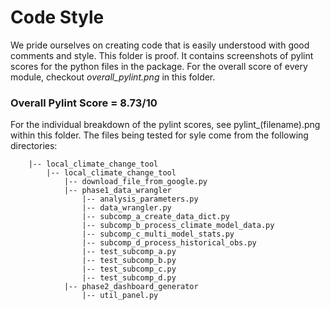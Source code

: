 # Code Style

We pride ourselves on creating code that is easily understood with good comments and style. This folder is proof. It contains screenshots of pylint scores for the python files in the package. For the overall score of every module, checkout *overall_pylint.png* in this folder. 

### Overall Pylint Score = 8.73/10

For the individual breakdown of the pylint scores, see pylint_(filename).png within this folder. The files being tested for syle come from the following directories:
```
    |-- local_climate_change_tool
        |-- local_climate_change_tool
            |-- download_file_from_google.py
            |-- phase1_data_wrangler
                |-- analysis_parameters.py
                |-- data_wrangler.py
                |-- subcomp_a_create_data_dict.py
                |-- subcomp_b_process_climate_model_data.py
                |-- subcomp_c_multi_model_stats.py
                |-- subcomp_d_process_historical_obs.py
                |-- test_subcomp_a.py
                |-- test_subcomp_b.py
                |-- test_subcomp_c.py
                |-- test_subcomp_d.py
            |-- phase2_dashboard_generator
                |-- util_panel.py
```
    